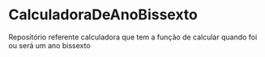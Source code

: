 # CalculadoraDeAnoBissexto
Repositório referente calculadora que tem a função de calcular quando foi ou será um ano bissexto
